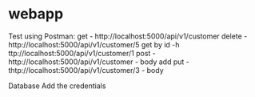 # webapp

Test using Postman:
get - http://localhost:5000/api/v1/customer
delete - http://localhost:5000/api/v1/customer/5
get by id -h ttp://localhost:5000/api/v1/customer/1
post - http://localhost:5000/api/v1/customer - body add
put - thtp://localhost:5000/api/v1/customer/3 - body

Database
Add the credentials
